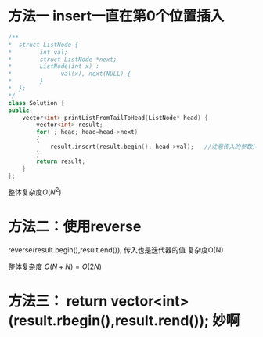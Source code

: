 # 方法一  insert一直在第0个位置插入

```c++
/**
*  struct ListNode {
*        int val;
*        struct ListNode *next;
*        ListNode(int x) :
*              val(x), next(NULL) {
*        }
*  };
*/
class Solution {
public:
    vector<int> printListFromTailToHead(ListNode* head) {
        vector<int> result;
        for( ; head; head=head->next)
        {
            result.insert(result.begin(), head->val);   //注意传入的参数只能是迭代器类型    复杂度为0(N)
        }
        return result;
    }
};
```

整体复杂度$O(N^2)$

# 方法二：使用**reverse**

  reverse(result.begin(),result.end());  传入也是迭代器的值 复杂度O(N)

整体复杂度 $O(N+N)=O(2N)$

# 方法三：  return vector\<int>(result.rbegin(),result.rend());   妙啊